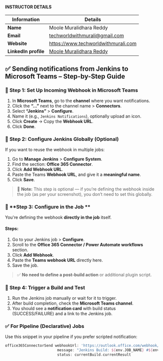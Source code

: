 #### INSTRUCTOR DETAILS

|  Information             | Details                                                                      |
|----------------------    |------------------------------------------------------------------------------|
| **Name**                 | Moole Muralidhara Reddy                                                      |
| **Email**                | techworldwithmurali@gmail.com                                                |
| **Website**              | https://www.techworldwithmurali.com               |
| **LinkedIn profile**     | [Moole Muralidhara Reddy](https://www.linkedin.com/in/moole-muralidhara-reddy) |

## ✅ **Sending notifications from Jenkins to Microsoft Teams – Step-by-Step Guide**

### 🔹 **Step 1: Set Up Incoming Webhook in Microsoft Teams**

1. In **Microsoft Teams**, go to the **channel** where you want notifications.
2. Click the **“...”** next to the channel name > **Connectors**.
3. Select **“Jenkins”** > **Configure**.
4. Name it (e.g., `Jenkins Notifications`), optionally upload an icon.
5. Click **Create** → Copy the **Webhook URL**.
6. Click **Done**.

### 🔹 **Step 2: Configure Jenkins Globally (Optional)**

If you want to reuse the webhook in multiple jobs:

1. Go to **Manage Jenkins** > **Configure System**.
2. Find the section: **Office 365 Connector**.
3. Click **Add Webhook URL**.
4. Paste the Teams **Webhook URL**, and give it a **meaningful name**.
5. Click **Save**.

> 📝 **Note:** This step is optional — if you’re defining the webhook inside the job (as per your screenshot), you don’t need to set this globally.

### 🔹 **Step 3: Configure in the Job **

You're defining the webhook **directly in the job** itself.

#### Steps:

1. Go to your Jenkins job > **Configure**.
2. Scroll to the **Office 365 Connector / Power Automate workflows** section.
3. Click **Add Webhook**.
4. Paste the **Teams webhook URL** directly here.
5. Save the job.

> ✅ **No need to define a post-build action** or additional plugin script.

### 🔹 **Step 4: Trigger a Build and Test**

1. Run the Jenkins job manually or wait for it to trigger.
2. After build completion, check the **Microsoft Teams channel**.
3. You should see a **notification card** with build status (SUCCESS/FAILURE) and a link to the Jenkins job.

### ✅ **For Pipeline (Declarative) Jobs**

Use this snippet in your pipeline if you prefer scripted notification:

```groovy
office365ConnectorSend webhookUrl: 'https://outlook.office.com/webhook/your-webhook-url', 
                        message: "Jenkins Build: ${env.JOB_NAME} #${env.BUILD_NUMBER} - ${currentBuild.currentResult}",
                        status: currentBuild.currentResult
```
